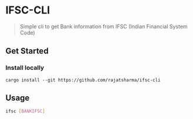 # IFSC-CLI

> Simple cli to get Bank information from IFSC (Indian Financial System Code)

## Get Started

### Install locally

```shell
cargo install --git https://github.com/rajatsharma/ifsc-cli
```

## Usage

```sh
ifsc [BANKIFSC]
```
